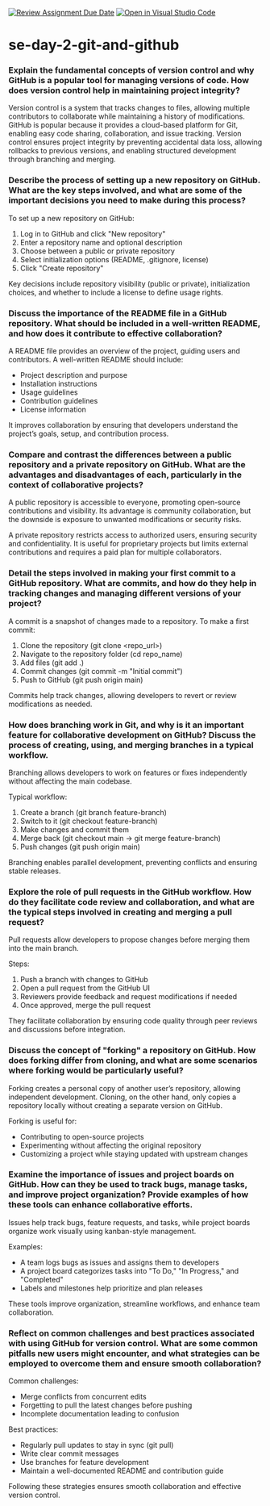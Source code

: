[![Review Assignment Due Date](https://classroom.github.com/assets/deadline-readme-button-22041afd0340ce965d47ae6ef1cefeee28c7c493a6346c4f15d667ab976d596c.svg)](https://classroom.github.com/a/8wgCKhpZ)
[![Open in Visual Studio Code](https://classroom.github.com/assets/open-in-vscode-2e0aaae1b6195c2367325f4f02e2d04e9abb55f0b24a779b69b11b9e10269abc.svg)](https://classroom.github.com/online_ide?assignment_repo_id=18535154&assignment_repo_type=AssignmentRepo)
# se-day-2-git-and-github
### Explain the fundamental concepts of version control and why GitHub is a popular tool for managing versions of code. How does version control help in maintaining project integrity?  
Version control is a system that tracks changes to files, allowing multiple contributors to collaborate while maintaining a history of modifications. GitHub is popular because it provides a cloud-based platform for Git, enabling easy code sharing, collaboration, and issue tracking. Version control ensures project integrity by preventing accidental data loss, allowing rollbacks to previous versions, and enabling structured development through branching and merging.  

### Describe the process of setting up a new repository on GitHub. What are the key steps involved, and what are some of the important decisions you need to make during this process?  
To set up a new repository on GitHub:  
1. Log in to GitHub and click "New repository"  
2. Enter a repository name and optional description  
3. Choose between a public or private repository  
4. Select initialization options (README, .gitignore, license)  
5. Click "Create repository"  

Key decisions include repository visibility (public or private), initialization choices, and whether to include a license to define usage rights.  

### Discuss the importance of the README file in a GitHub repository. What should be included in a well-written README, and how does it contribute to effective collaboration?  
A README file provides an overview of the project, guiding users and contributors. A well-written README should include:  
- Project description and purpose  
- Installation instructions  
- Usage guidelines  
- Contribution guidelines  
- License information  

It improves collaboration by ensuring that developers understand the project’s goals, setup, and contribution process.  

### Compare and contrast the differences between a public repository and a private repository on GitHub. What are the advantages and disadvantages of each, particularly in the context of collaborative projects?  
A public repository is accessible to everyone, promoting open-source contributions and visibility. Its advantage is community collaboration, but the downside is exposure to unwanted modifications or security risks.  

A private repository restricts access to authorized users, ensuring security and confidentiality. It is useful for proprietary projects but limits external contributions and requires a paid plan for multiple collaborators.  

### Detail the steps involved in making your first commit to a GitHub repository. What are commits, and how do they help in tracking changes and managing different versions of your project?  
A commit is a snapshot of changes made to a repository. To make a first commit:  
1. Clone the repository (git clone <repo_url>)  
2. Navigate to the repository folder (cd repo_name)  
3. Add files (git add .)  
4. Commit changes (git commit -m "Initial commit")  
5. Push to GitHub (git push origin main)  

Commits help track changes, allowing developers to revert or review modifications as needed.  

### How does branching work in Git, and why is it an important feature for collaborative development on GitHub? Discuss the process of creating, using, and merging branches in a typical workflow.  
Branching allows developers to work on features or fixes independently without affecting the main codebase.  

Typical workflow:  
1. Create a branch (git branch feature-branch)  
2. Switch to it (git checkout feature-branch)  
3. Make changes and commit them  
4. Merge back (git checkout main → git merge feature-branch)  
5. Push changes (git push origin main)  

Branching enables parallel development, preventing conflicts and ensuring stable releases.  

### Explore the role of pull requests in the GitHub workflow. How do they facilitate code review and collaboration, and what are the typical steps involved in creating and merging a pull request?  
Pull requests allow developers to propose changes before merging them into the main branch.  

Steps:  
1. Push a branch with changes to GitHub  
2. Open a pull request from the GitHub UI  
3. Reviewers provide feedback and request modifications if needed  
4. Once approved, merge the pull request  

They facilitate collaboration by ensuring code quality through peer reviews and discussions before integration.  

### Discuss the concept of "forking" a repository on GitHub. How does forking differ from cloning, and what are some scenarios where forking would be particularly useful?  
Forking creates a personal copy of another user’s repository, allowing independent development. Cloning, on the other hand, only copies a repository locally without creating a separate version on GitHub.  

Forking is useful for:  
- Contributing to open-source projects  
- Experimenting without affecting the original repository  
- Customizing a project while staying updated with upstream changes  

### Examine the importance of issues and project boards on GitHub. How can they be used to track bugs, manage tasks, and improve project organization? Provide examples of how these tools can enhance collaborative efforts.  
Issues help track bugs, feature requests, and tasks, while project boards organize work visually using kanban-style management.  

Examples:  
- A team logs bugs as issues and assigns them to developers  
- A project board categorizes tasks into "To Do," "In Progress," and "Completed"  
- Labels and milestones help prioritize and plan releases  

These tools improve organization, streamline workflows, and enhance team collaboration.  

### Reflect on common challenges and best practices associated with using GitHub for version control. What are some common pitfalls new users might encounter, and what strategies can be employed to overcome them and ensure smooth collaboration?  
Common challenges:  
- Merge conflicts from concurrent edits  
- Forgetting to pull the latest changes before pushing  
- Incomplete documentation leading to confusion  

Best practices:  
- Regularly pull updates to stay in sync (git pull)  
- Write clear commit messages  
- Use branches for feature development  
- Maintain a well-documented README and contribution guide  

Following these strategies ensures smooth collaboration and effective version control. 
